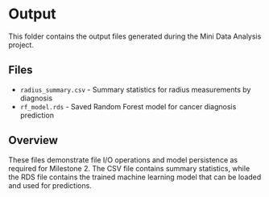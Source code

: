 # Output

This folder contains the output files generated during the Mini Data Analysis project.

## Files
- `radius_summary.csv` - Summary statistics for radius measurements by diagnosis
- `rf_model.rds` - Saved Random Forest model for cancer diagnosis prediction

## Overview
These files demonstrate file I/O operations and model persistence as required for Milestone 2. The CSV file contains summary statistics, while the RDS file contains the trained machine learning model that can be loaded and used for predictions.
